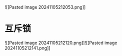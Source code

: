 ![[Pasted image 20241105212053.png]]


# 互斥锁
![[Pasted image 20241105212120.png]]![[Pasted image 20241105212141.png]]